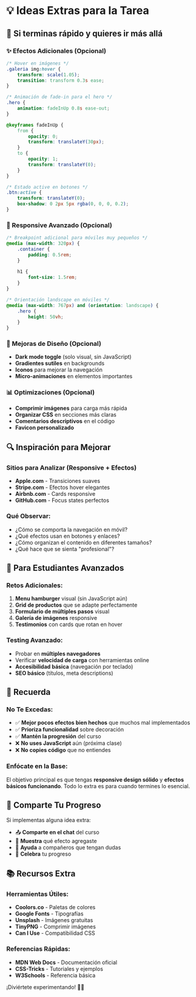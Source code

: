 # 💡 Ideas Extras para la Tarea

## 🚀 Si terminas rápido y quieres ir más allá

### ✨ Efectos Adicionales (Opcional)
```css
/* Hover en imágenes */
.galeria img:hover {
    transform: scale(1.05);
    transition: transform 0.3s ease;
}

/* Animación de fade-in para el hero */
.hero {
    animation: fadeInUp 0.8s ease-out;
}

@keyframes fadeInUp {
    from {
        opacity: 0;
        transform: translateY(30px);
    }
    to {
        opacity: 1;
        transform: translateY(0);
    }
}

/* Estado active en botones */
.btn:active {
    transform: translateY(0);
    box-shadow: 0 2px 5px rgba(0, 0, 0, 0.2);
}
```

### 📱 Responsive Avanzado (Opcional)
```css
/* Breakpoint adicional para móviles muy pequeños */
@media (max-width: 320px) {
    .container {
        padding: 0.5rem;
    }
    
    h1 {
        font-size: 1.5rem;
    }
}

/* Orientación landscape en móviles */
@media (max-width: 767px) and (orientation: landscape) {
    .hero {
        height: 50vh;
    }
}
```

### 🎨 Mejoras de Diseño (Opcional)
- **Dark mode toggle** (solo visual, sin JavaScript)
- **Gradientes sutiles** en backgrounds
- **Iconos** para mejorar la navegación
- **Micro-animaciones** en elementos importantes

### 📊 Optimizaciones (Opcional)
- **Comprimir imágenes** para carga más rápida
- **Organizar CSS** en secciones más claras
- **Comentarios descriptivos** en el código
- **Favicon personalizado**

## 🔍 Inspiración para Mejorar

### Sitios para Analizar (Responsive + Efectos)
- **Apple.com** - Transiciones suaves
- **Stripe.com** - Efectos hover elegantes
- **Airbnb.com** - Cards responsive
- **GitHub.com** - Focus states perfectos

### Qué Observar:
- ¿Cómo se comporta la navegación en móvil?
- ¿Qué efectos usan en botones y enlaces?
- ¿Cómo organizan el contenido en diferentes tamaños?
- ¿Qué hace que se sienta "profesional"?

## 🎯 Para Estudiantes Avanzados

### Retos Adicionales:
1. **Menu hamburger** visual (sin JavaScript aún)
2. **Grid de productos** que se adapte perfectamente
3. **Formulario de múltiples pasos** visual
4. **Galería de imágenes** responsive
5. **Testimonios** con cards que rotan en hover

### Testing Avanzado:
- Probar en **múltiples navegadores**
- Verificar **velocidad de carga** con herramientas online
- **Accesibilidad básica** (navegación por teclado)
- **SEO básico** (títulos, meta descriptions)

## 🚨 Recuerda

### No Te Excedas:
- ✅ **Mejor pocos efectos bien hechos** que muchos mal implementados
- ✅ **Prioriza funcionalidad** sobre decoración
- ✅ **Mantén la progresión** del curso
- ❌ **No uses JavaScript** aún (próxima clase)
- ❌ **No copies código** que no entiendes

### Enfócate en la Base:
El objetivo principal es que tengas **responsive design sólido** y **efectos básicos funcionando**. Todo lo extra es para cuando termines lo esencial.

## 💬 Comparte Tu Progreso

Si implementas alguna idea extra:
- 📤 **Comparte en el chat** del curso
- 🎨 **Muestra** qué efecto agregaste
- 🤝 **Ayuda** a compañeros que tengan dudas
- 🎉 **Celebra** tu progreso

## 📚 Recursos Extra

### Herramientas Útiles:
- **Coolors.co** - Paletas de colores
- **Google Fonts** - Tipografías
- **Unsplash** - Imágenes gratuitas
- **TinyPNG** - Comprimir imágenes
- **Can I Use** - Compatibilidad CSS

### Referencias Rápidas:
- **MDN Web Docs** - Documentación oficial
- **CSS-Tricks** - Tutoriales y ejemplos
- **W3Schools** - Referencia básica

¡Diviértete experimentando! 🎨✨